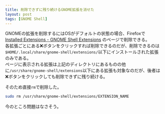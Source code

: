 ```yaml
---
title: 削除できずに残り続けるGNOME拡張を消せた
layout: post
tags: [GNOME Shell]
---
```


GNOMEの拡張を削除するにはOSがデフォルトの状態の場合、Firefoxで [Installed Extensions - GNOME Shell Extensions](https://extensions.gnome.org/local/) のページで削除できる。  
各拡張ごとにある❌ボタンをクリックすれば削除できるのだが、削除できるのは`$HOME/.local/share/gnome-shell/extensions/`以下にインストールされた拡張のみである。  
ページに表示される拡張は上記のディレクトリにあるものの他に`/usr/share/gnome-shell/extensions`以下にある拡張も対象なのだが、後者は❌ボタンをクリックしても削除できずに残り続ける。

そのため直接`rm`で削除した。

```sh
sudo rm /usr/share/gnome-shell/extensions/EXTENSION_NAME
```

今のところ問題はなさそう。
